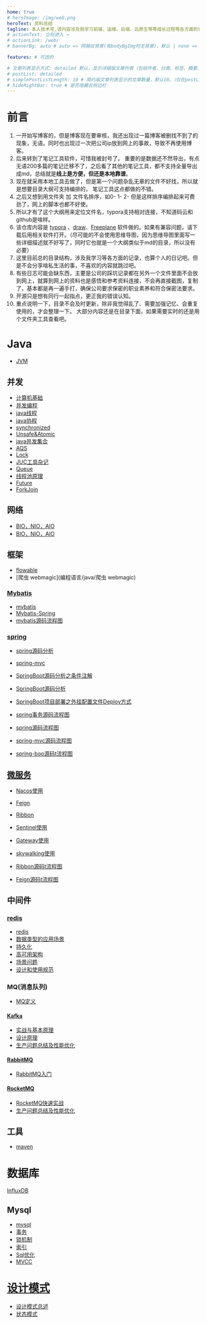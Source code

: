 ```yaml
---
home: true
# heroImage: /img/web.png
heroText: 资料总结
tagline: 本人技术宅,该内容涉及我学习前端、运维、后端、云原生等等成长过程等各方面的记录。
# actionText: 立刻进入 →
# actionLink: /web/
# bannerBg: auto # auto => 网格纹背景(有bodyBgImg时无背景)，默认 | none => 无 | '大图地址' | background: 自定义背景样式       提示：如发现文本颜色不适应你的背景时可以到palette.styl修改$bannerTextColor变量

features: # 可选的

# 文章列表显示方式: detailed 默认，显示详细版文章列表（包括作者、分类、标签、摘要、分页等）| simple => 显示简约版文章列表（仅标题和日期）| none 不显示文章列表
# postList: detailed
# simplePostListLength: 10 # 简约版文章列表显示的文章数量，默认10。（仅在postList设置为simple时生效）
# hideRightBar: true # 是否隐藏右侧边栏
---
```



# 前言

1. 一开始写博客的，但是博客现在要审核，我还出现过一篇博客被删找不到了的现象，无语。同时也出现过一次把公司ip放到网上的事故，导致不再使用博客。
2. 后来转到了笔记工具软件，可惜我被封号了。 重要的是数据还不然导出，有点无语200多篇的笔记迁移不了，之后看了其他的笔记工具，都不支持全量导出成md，总结就是**线上是方便，但还是本地靠谱**。
3. 现在就采用本地工具去做了，但是第一个问题杂乱无章的文件不好找，所以就是想要目录大纲可支持编排的， 笔记工具这点都做的不错。
4. 之后又想到用文件夹 加 文件名排序，如0- 1- 2- 但是这样排序编排起来可费劲了，网上的脚本也都不好使。
5. 所以才有了这个大纲用来定位文件名，typora支持相对连接，不知道码云和github是啥样。
6. 该仓库内容是 [typora](https://typora.io/) 、[draw](https://app.diagrams.net/)、[Freeplane](https://www.freeplane.org/wiki/index.php/Home) 软件做的。如果有兼容问题，请下载后用相关软件打开。（尽可能的不会使用思维导图，因为思维导图里面写一些详细描述就不好写了，同时它也就是一个大纲类似于md的目录，所以没有必要）
7. 这里目前总的目录结构，涉及我学习等各方面的记录，也算个人的日记吧。但是不会分享啥私生活的事，不喜欢的内容就跳过吧。
8. 有些日志可能会缺东西，主要是公司的踩坑记录都在另外一个文件里面不会放到网上，就算到网上的资料也是感悟和参考资料连接，不会再直接截图，复制了，基本都是再一遍手打，确保公司要求保密的职业素养和符合保密法要求。
9. 开源只是想有同行一起指点，更正我的错误认知。
10. 重点说明一下，目录不会及时更新，除非我觉得乱了、需要加强记忆、会重复使用的，才会整理一下。 大部分内容还是在目录下面，如果需要实时的还是用个文件夹工具查看吧。

# Java
- [JVM](编程语言/java/jvm/JVM.md)
## 并发
- [计算机基础](编程语言/java/java-se/计算机基础.md)
- [并发编程](编程语言/java/java-se/并发编程.md)
- [java线程](编程语言/java/java-se/java线程.md)
- [java协程](编程语言/java/java-se/java协程.md)
- [synchronized](编程语言/java/java-se/synchronized.md)
- [Unsafe&Atomic](编程语言/java/java-se/Unsafe&Atomic.md)
- [java并发集合](编程语言/java/java-se/java集合.md)
- [AQS](编程语言/java/java-se/AQS.md)
- [Lock](编程语言/java/java-se/Lock.md)
- [JUC工具杂记](编程语言/java/java-se/JUC工具杂记.md)
- [Queue](编程语言/java/java-se/Queue.md)
- [线程池原理](编程语言/java/java-se/线程池原理.md)
- [Future](编程语言/java/java-se/Future.md)
- [ForkJoin](编程语言/java/java-se/ForkJoin.md)

## 网络
- [BIO，NIO，AIO](编程语言/java/java-se/BIO，NIO，AIO.md)
- [BIO，NIO，AIO](编程语言/java/java-se/BIO，NIO，AIO.md)



## 框架
- [flowable](编程语言/java/flowable)
- [爬虫 webmagic](编程语言/java/爬虫 webmagic)
### [Mybatis](编程语言/java/mybatis)
- [mybatis](编程语言/java/mybatis/mybatis.md)
- [Mybatis-Spring](编程语言/java/mybatis/Mybatis-Spring.md)
- [mybatis源码流程图](编程语言/java/mybatis/mybatis源码.png)
### [spring](编程语言/java/spring)
- [spring源码分析](编程语言/java/spring/spring源码分析.md)
- [spring-mvc](编程语言/java/spring/spring-mvc.md)
- [SpringBoot源码分析之条件注解](编程语言/java/spring/SpringBoot源码分析之条件注解.md)
- [SpringBoot源码分析](编程语言/java/spring/SpringBoot源码分析.md)
- [SpringBoot项目部署之外挂配置文件Deploy方式](编程语言/java/spring/SpringBoot项目部署之外挂配置文件Deploy方式.md)

- [spring事务源码流程图](编程语言/java/spring/spring事务.png)
- [spring源码流程图](编程语言/java/spring/spring流程图.png)
- [spring-mvc源码流程图](编程语言/java/spring/spring-mvc.png)
- [spring-boo源码t流程图](编程语言/java/spring/spring-boot.png)


## [微服务](编程语言/java/微服务)
- [Nacos使用](编程语言/java/微服务/alibaba/Nacos使用.md)
- [Feign](编程语言/java/微服务/Netflix/Feign.md)
- [Ribbon](编程语言/java/微服务/Netflix/Ribbon.md)
- [Sentinel使用](编程语言/java/微服务/alibaba/Sentinel使用.md)
- [Gateway使用](编程语言/java/微服务/alibaba/Gateway使用.md)
- [skywalking使用](编程语言/java/微服务/alibaba/skywalking使用.md)


- [Ribbon源码t流程图](编程语言/java/微服务/Netflix/Ribbon源码.png)
- [Feign源码t流程图](编程语言/java/微服务/Netflix/Feign源码.png)

## 中间件
### [redis](编程语言/java/中间件/redis)
- [redis](编程语言/java/中间件/redis/redis.md)
- [数据类型的应用场景](编程语言/java/中间件/redis/数据类型的应用场景.md)
- [持久化](编程语言/java/中间件/redis/持久化.md)
- [高可用架构](编程语言/java/中间件/redis/高可用架构.md)
- [场景问题](编程语言/java/中间件/redis/场景问题.md)
- [设计和使用规范](编程语言/java/中间件/redis/设计和使用规范.md)

### MQ(消息队列)
- [MQ定义](编程语言/java/中间件/RabbitMQ/MQ定义.md)

#### [Kafka](编程语言/java/中间件/Kafka)
- [实战与基本原理](编程语言/java/中间件/Kafka/实战与基本原理.md)
- [设计原理](编程语言/java/中间件/Kafka/设计原理.md)
- [生产问题总结及性能优化](编程语言/java/中间件/Kafka/生产问题总结及性能优化.md)

####  [RabbitMQ](编程语言/java/中间件/RabbitMQ)
- [RabbitMQ入门](编程语言/java/中间件/RabbitMQ/RabbitMQ入门.md)

####  [RocketMQ](编程语言/java/中间件/RocketMQ)
- [RocketMQ快速实战](编程语言/java/中间件/RocketMQ/RocketMQ快速实战.md)
- [生产问题总结及性能优化](编程语言/java/中间件/RocketMQ/生产问题总结及性能优化.md)


## 工具
- [maven](编程语言/java/maven)



# 数据库
[InfluxDB](编程语言/数据库/InfluxDB.md)
## Mysql
- [mysql](编程语言/数据库/mysql/mysql.md)
- [事务](编程语言/数据库/mysql/事务.md)
- [锁机制](编程语言/数据库/mysql/锁机制.md)
- [索引](编程语言/数据库/mysql/索引.md)
- [Sql优化](编程语言/数据库/mysql/Sql优化.md)
- [MVCC](编程语言/数据库/mysql/MVCC.md)


# [设计模式](编程语言/设计模式详解)
- [设计模式总述](编程语言/设计模式详解/设计模式总述.md)
- [状态模式](编程语言/设计模式详解/状态模式.md)